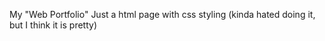 My "Web Portfolio"
Just a html page with css styling (kinda hated doing it, but I think it is pretty)
